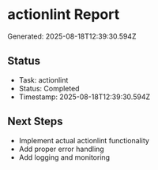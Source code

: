 # actionlint Report

Generated: 2025-08-18T12:39:30.594Z

## Status
- Task: actionlint
- Status: Completed
- Timestamp: 2025-08-18T12:39:30.594Z

## Next Steps
- Implement actual actionlint functionality
- Add proper error handling
- Add logging and monitoring
